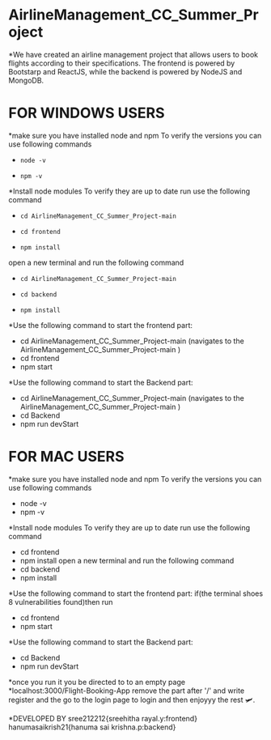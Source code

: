 # AirlineManagement_CC_Summer_Project
*We have created an airline management project that allows users to book flights according to their specifications. The frontend is powered by Bootstarp and ReactJS, while the backend is powered by NodeJS and MongoDB.
# FOR WINDOWS USERS
*make sure you have installed node and npm
To verify the versions you can use following commands
*     node -v
*     npm -v

*Install node modules
To verify they are up to date run use the following command
*     cd AirlineManagement_CC_Summer_Project-main
*     cd frontend
*     npm install
open a new terminal and run the following command
*     cd AirlineManagement_CC_Summer_Project-main
*     cd backend
*     npm install

*Use the following command to start the frontend part:
*    cd AirlineManagement_CC_Summer_Project-main (navigates to the AirlineManagement_CC_Summer_Project-main )
*    cd frontend
*    npm start 

*Use the following command to start the Backend part:
*    cd AirlineManagement_CC_Summer_Project-main (navigates to the AirlineManagement_CC_Summer_Project-main )
*    cd Backend
*    npm run devStart

# FOR MAC USERS
*make sure you have installed node and npm
To verify the versions you can use following commands
*    node -v
*    npm -v

*Install node modules
To verify they are up to date run use the following command
*    cd frontend
*    npm install
open a new terminal and run the following command
*    cd backend
*    npm install

*Use the following command to start the frontend part:
if(the terminal shoes 8 vulnerabilities found)then run
*   cd frontend
*   npm start 

*Use the following command to start the Backend part:
*   cd Backend
*   npm run devStart

*once you run it you be directed to to an empty page 
*localhost:3000/Flight-Booking-App
remove the part after '/' and write register
and the go to the login page to login and then enjoyyy the rest 🛩️.

*DEVELOPED BY
   sree212212{sreehitha rayal.y:frontend}
   hanumasaikrish21{hanuma sai krishna.p:backend}

